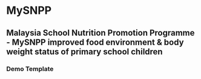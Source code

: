 # MySNPP
## Malaysia School Nutrition Promotion Programme - MySNPP improved food environment & body weight status of primary school children
### Demo Template
